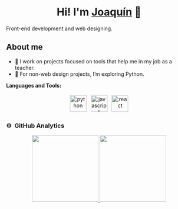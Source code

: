 <div align="center">
  <h1 align="center">Hi! I'm <a href="https://www.linkedin.com/in/joaquincordovapadilla/">Joaquín</a> 👋</h1>
</div>
Front-end development and web designing. 

## About me
- 💼 I work on projects focused on tools that help me in my job as a teacher.
- 🐍 For non-web design projects, I’m exploring Python.

**Languages and Tools:**
<div align="center">
  <img src="https://upload.wikimedia.org/wikipedia/commons/c/c3/Python-logo-notext.svg" height="45" style="vertical-align: middle; margin: 4px;" alt="python">
  <img src="https://upload.wikimedia.org/wikipedia/commons/9/99/Unofficial_JavaScript_logo_2.svg" height="45" style="vertical-align: middle; margin: 4px;" alt="javascript">
  <img src="https://upload.wikimedia.org/wikipedia/commons/a/a7/React-icon.svg" height="45" style="vertical-align: middle; margin: 4px;" alt="react">
</div>


### ⚙️ &nbsp;GitHub Analytics
<p align="center">
  <a href="https://github.com/JoaCordova/">
    <img height="180em" src="https://github-readme-stats-eight-theta.vercel.app/api?username=joacordova&show_icons=true&theme=algolia&include_all_commits=true&count_private=true">
    <img height="180em" src="https://github-readme-stats-eight-theta.vercel.app/api/top-langs/?username=joacordova&layout=compact&langs_count=8&theme=algolia">
  </a>
</p>
